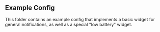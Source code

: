 ## Example Config

This folder contains an example config that implements a basic widget for general notifications, as well as a special "low battery" widget.
